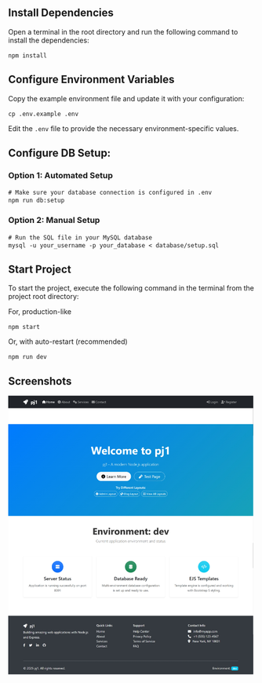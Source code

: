 ## Install Dependencies

Open a terminal in the root directory and run the following command to install the dependencies:

````
npm install
````

## Configure Environment Variables

Copy the example environment file and update it with your configuration:

````
cp .env.example .env
````

Edit the `.env` file to provide the necessary environment-specific values.

## Configure DB Setup:

### Option 1: Automated Setup
````
# Make sure your database connection is configured in .env
npm run db:setup
````

### Option 2: Manual Setup
````
# Run the SQL file in your MySQL database
mysql -u your_username -p your_database < database/setup.sql
````

## Start Project

To start the project, execute the following command in the terminal from the project root directory:

For, production-like
````
npm start
````
Or, with auto-restart (recommended)
````
npm run dev
````

## Screenshots

<img src="public/images/app-screenshot.png" alt="Description of your app's main screen" width="500"/>